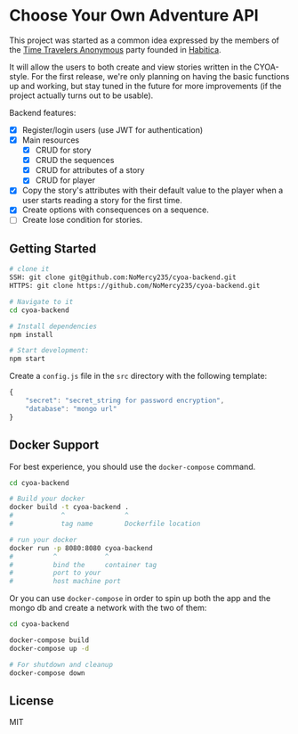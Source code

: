 Choose Your Own Adventure API
==================================

This project was started as a common idea expressed by the members of the [Time Travelers Anonymous](https://habitica.wikia.com/wiki/The_Keep:Time_Travelers_Anonymous) party founded in [Habitica](https://habitica.com).

It will allow the users to both create and view stories written in the CYOA-style. For the first release, we're only planning on having the basic functions up and working, but stay tuned in the future for more improvements (if the project actually turns out to be usable).

Backend features:

- [x] Register/login users (use JWT for authentication)
- [x] Main resources
    - [x] CRUD for story
    - [x] CRUD the sequences
    - [x] CRUD for attributes of a story
    - [x] CRUD for player
- [x] Copy the story's attributes with their default value to the player when a user starts reading a story for the first time.
- [x] Create options with consequences on a sequence.
- [ ] Create lose condition for stories.

Getting Started
---------------

```sh
# clone it
SSH: git clone git@github.com:NoMercy235/cyoa-backend.git
HTTPS: git clone https://github.com/NoMercy235/cyoa-backend.git

# Navigate to it
cd cyoa-backend

# Install dependencies
npm install

# Start development:
npm start
```

Create a `config.js` file in the `src` directory with the following template:

```javascript
{
    "secret": "secret_string for password encryption",
    "database": "mongo url"
}
```


Docker Support
------

For best experience, you should use the `docker-compose` command.

```sh
cd cyoa-backend

# Build your docker
docker build -t cyoa-backend .
#            ^               ^
#            tag name        Dockerfile location

# run your docker
docker run -p 8080:8080 cyoa-backend
#          ^            ^
#          bind the     container tag
#          port to your
#          host machine port

```

Or you can use `docker-compose` in order to spin up both the app and the mongo db and create a network with the two of them:

```sh
cd cyoa-backend

docker-compose build
docker-compose up -d

# For shutdown and cleanup
docker-compose down

```

License
-------

MIT
